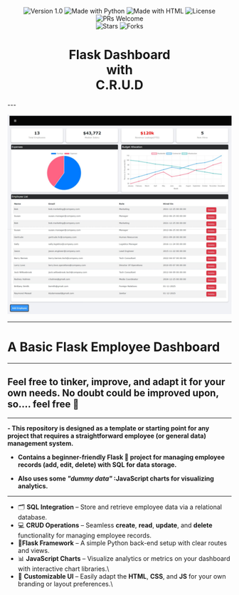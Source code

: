 <p align="center">
  <img src="https://img.shields.io/badge/Version-1.0-blue.svg" alt="Version 1.0">
  <img src="https://img.shields.io/badge/Made%20with-Python-gold.svg" alt="Made with Python">
  <img src="https://img.shields.io/badge/Made%20with-HTML-success.svg" alt="Made with HTML">
  <img src="https://img.shields.io/badge/License-Choose%20a%20license-orange.svg" alt="License">
  <img src="https://img.shields.io/badge/PRs-Welcome-navy.svg" alt="PRs Welcome">                                                        
  <br>                                                                                                                                   
  <img src="https://img.shields.io/github/stars/N1TSUA-TATHAM-crzywrld/FaultLine?style=social" alt="Stars">                              
  <img src="https://img.shields.io/github/forks/N1TSUA-TATHAM-crzywrld/FaultLine?style=social" alt="Forks">                              
</p>                                                                                                                                     
                                                                                                                                         
<h1>                                                                                                                                     
  <div align="center"> Flask Dashboard </div>                                                                                            
  <div align="center"> with </div>                                                                                                       
  <div align="center"> C.R.U.D <div>                                                                                                     
                                                                                                                                         
  </h1>
---  

![Screenshot of Website / running HTML code given in this repo.](https://github.com/N1TSUA-TATHAM-crzywrld/flask-dashboard-boilerplate--w-crud/blob/main/snapshot_of_site.jpeg)

---

# **A Basic Flask Employee Dashboard**  

---

## **Feel free to tinker, improve, and adapt it for your own needs. No doubt could be improved upon, so.... feel free** 🙂
---
<strong>- This repository is designed as a template or starting point for any project that requires a straightforward employee (**or general data**) management system.
  
- Contains a beginner-friendly **Flask** 🐍 project for managing employee records (add, edit, delete) with **SQL** for data storage.
  
- Also uses some _"dummy data"_ :JavaScript charts for visualizing analytics.</strong>
---

- 🗂️ **SQL Integration** – Store and retrieve   employee data via a relational database.  
- 💻 **CRUD Operations** – Seamless  **create**, **read**, **update**, and **delete** functionality for managing employee records.  
- 📑**Flask Framework** – A simple Python back-end setup with clear routes and views.  
- 📊 **JavaScript Charts** – Visualize analytics or metrics on your dashboard with interactive chart libraries.\
- 📝 **Customizable UI** – Easily adapt the **HTML**, **CSS**, and **JS** for your own branding or layout preferences.\
